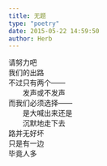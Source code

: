 ```yaml
---  
title: 无题  
type: "poetry"  
date: 2015-05-22 14:59:50  
author: Herb  
---  
```

请努力吧  
我们的出路  
不过只有两个——  
　　发声或不发声  
而我们必须选择——  
　　是大喊出来还是  
　　沉默地走下去  
路并无好坏  
只是有一边  
毕竟人多